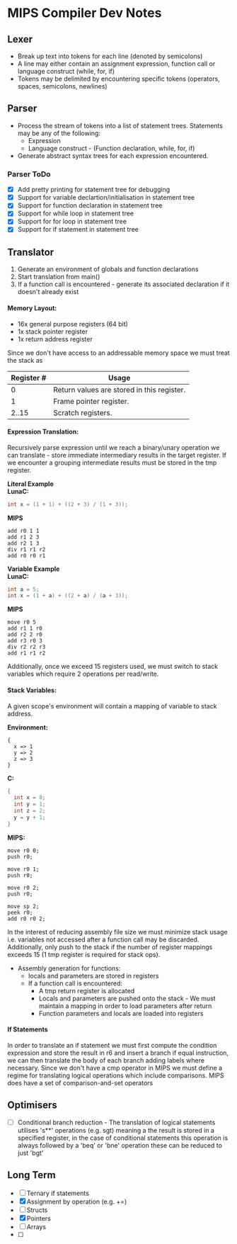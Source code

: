 # MIPS Compiler Dev Notes

## Lexer
- Break up text into tokens for each line (denoted by semicolons)
- A line may either contain an assignment expression, function call or language construct (while, for, if)
- Tokens may be delimited by encountering specific tokens (operators, spaces, semicolons, newlines)

## Parser
- Process the stream of tokens into a list of statement trees. Statements may be any of the following:
    - Expression
    - Language construct - (Function declaration, while, for, if)
- Generate abstract syntax trees for each expression encountered.
### Parser ToDo
- [X] Add pretty printing for statement tree for debugging
- [X] Support for variable declartion/initialisation in statement tree
- [X] Support for function declaration in statement tree
- [X] Support for while loop in statement tree
- [X] Support for for loop in statement tree
- [X] Support for if statement in statement tree

## Translator
1. Generate an environment of globals and function declarations
2. Start translation from main()
3. If a function call is encountered - generate its associated declaration if it doesn't already exist

#### Memory Layout:
- 16x general purpose registers (64 bit)
- 1x stack pointer register
- 1x return address register

Since we don't have access to an addressable memory space we must treat the stack as 
  
| Register # | Usage |
|------------|-------|
| 0 | Return values are stored in this register. |
| 1 | Frame pointer register. |
| 2..15 | Scratch registers. |
#### Expression Translation:  
Recursively parse expression until we reach a binary/unary operation we can translate - store immediate intermediary results in the target register. If we encounter a grouping intermediate results must be stored in the tmp register.

**Literal Example**  
**LunaC:**
```c
int x = (1 + 1) + ((2 + 3) / (1 + 3));
```
**MIPS**
```
add r0 1 1
add r1 2 3
add r2 1 3
div r1 r1 r2
add r0 r0 r1
```
**Variable Example**  
**LunaC:**
```c
int a = 5;
int x = (1 + a) + ((2 + a) / (a + 3));
```
**MIPS**
```
move r0 5
add r1 1 r0
add r2 2 r0
add r3 r0 3
div r2 r2 r3
add r1 r1 r2
```
Additionally, once we exceed 15 registers used, we must switch to stack variables which require 2 operations per read/write.

#### Stack Variables:  
A given scope's environment will contain a mapping of variable to stack address.  

**Environment:**
```
{
  x => 1
  y => 2
  z => 3
}
```
**C:**
```c
{
  int x = 0;
  int y = 1;
  int z = 2;
  y = y + 1;
}
```

**MIPS:**
```
move r0 0;
push r0;

move r0 1;
push r0;

move r0 2;
push r0;

move sp 2;
peek r0;
add r0 r0 2;
```
In the interest of reducing assembly file size we must minimize stack usage i.e. variables not accessed after a function call may be discarded. Additionally, only push to the stack if the number of register mappings exceeds 15 (1 tmp register is required for stack ops).
- Assembly generation for functions:
  - locals and parameters are stored in registers
  - If a function call is encountered:
    - A tmp return register is allocated 
    - Locals and parameters are pushed onto the stack - We must maintain a mapping in order to load parameters after return
    - Function parameters and locals are loaded into registers
#### If Statements
In order to translate an if statement we must first compute the condition expression and store the result in r6 and insert a branch if equal instruction, we can then translate the body of each branch adding labels where necessary. Since we don't have a cmp operator in MIPS we must define a regime for translating logical operations which include comparisons. MIPS does have a set of comparison-and-set operators

## Optimisers
- [ ] Conditional branch reduction - The translation of logical statements utilises 's**' operations (e.g. sgt) meaning a the result is stored in a specified register, in the case of conditional statements this operation is always followed by a 'beq' or 'bne' operation these can be reduced to just 'bgt'
## Long Term
- [ ] Ternary if statements
- [X] Assignment by operation (e.g. +=)
- [ ] Structs
- [X] Pointers
- [ ] Arrays
- [ ] 